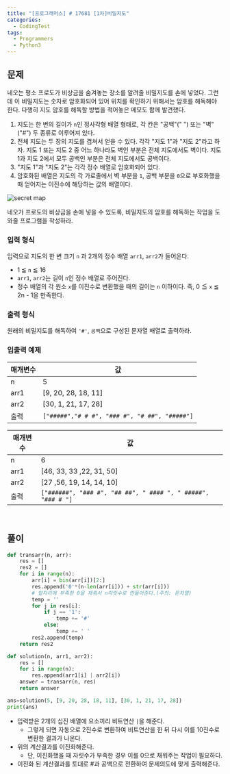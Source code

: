 ```yaml
---
title: "[프로그래머스] # 17681 [1차]비밀지도"
categories:	
  - CodingTest  
tags:
  - Programmers  
  - Python3
---
```


## 문제

네오는 평소 프로도가 비상금을 숨겨놓는 장소를 알려줄 비밀지도를 손에 넣었다. 그런데 이 비밀지도는 숫자로 암호화되어 있어 위치를 확인하기 위해서는 암호를 해독해야 한다. 다행히 지도 암호를 해독할 방법을 적어놓은 메모도 함께 발견했다.

1. 지도는 한 변의 길이가 `n`인 정사각형 배열 형태로, 각 칸은 "공백"(" ") 또는 "벽"("#") 두 종류로 이루어져 있다.
2. 전체 지도는 두 장의 지도를 겹쳐서 얻을 수 있다. 각각 "지도 1"과 "지도 2"라고 하자. 지도 1 또는 지도 2 중 어느 하나라도 벽인 부분은 전체 지도에서도 벽이다. 지도 1과 지도 2에서 모두 공백인 부분은 전체 지도에서도 공백이다.
3. "지도 1"과 "지도 2"는 각각 정수 배열로 암호화되어 있다.
4. 암호화된 배열은 지도의 각 가로줄에서 벽 부분을 `1`, 공백 부분을 `0`으로 부호화했을 때 얻어지는 이진수에 해당하는 값의 배열이다.

![secret map](http://t1.kakaocdn.net/welcome2018/secret8.png)

네오가 프로도의 비상금을 손에 넣을 수 있도록, 비밀지도의 암호를 해독하는 작업을 도와줄 프로그램을 작성하라.

### 입력 형식

입력으로 지도의 한 변 크기 `n` 과 2개의 정수 배열 `arr1`, `arr2`가 들어온다.

- 1 ≦ `n` ≦ 16
- `arr1`, `arr2`는 길이 `n`인 정수 배열로 주어진다.
- 정수 배열의 각 원소 `x`를 이진수로 변환했을 때의 길이는 `n` 이하이다. 즉, 0 ≦ `x` ≦ 2n - 1을 만족한다.

### 출력 형식

원래의 비밀지도를 해독하여 `'#'`, `공백`으로 구성된 문자열 배열로 출력하라.

### 입출력 예제

| 매개변수 | 값                                            |
| -------- | --------------------------------------------- |
| n        | 5                                             |
| arr1     | [9, 20, 28, 18, 11]                           |
| arr2     | [30, 1, 21, 17, 28]                           |
| 출력     | `["#####","# # #", "### #", "# ##", "#####"]` |

| 매개변수 | 값                                                           |
| -------- | ------------------------------------------------------------ |
| n        | 6                                                            |
| arr1     | [46, 33, 33 ,22, 31, 50]                                     |
| arr2     | [27 ,56, 19, 14, 14, 10]                                     |
| 출력     | `["######", "### #", "## ##", " #### ", " #####", "### # "]` |

<br>

## 풀이

```python
def transarr(n, arr):
    res = []
    res2 = []
    for i in range(n):
        arr[i] = bin(arr[i])[2:]
        res.append('0'*(n-len(arr[i])) + str(arr[i])) 
        # 앞자리에 부족한 0을 채워서 n자릿수로 만들어준다.(주의: 문자열)
        temp = ''
        for j in res[i]:
            if j == '1':
                temp += '#'
            else:
                temp += ' '
        res2.append(temp)
    return res2

def solution(n, arr1, arr2):
    res = []
    for i in range(n):
        res.append(arr1[i] | arr2[i])
    answer = transarr(n, res)
    return answer

ans=solution(5, [9, 20, 28, 18, 11], [30, 1, 21, 17, 28])
print(ans)
```

- 입력받은 2개의 십진 배열에 요소끼리 비트연산 `|`을 해준다.
  - 그렇게 되면 자동으로 2진수로 변환하여 비트연산을 한 뒤 다시 이를 10진수로 변환한 결과가 나온다.
- 위의 계산결과를 이진화해준다.
  - 단, 이진화했을 때 자릿수가 부족한 경우 이를 0으로 채워주는 작업이 필요하다.
- 이진화 된 계산결과를 토대로 #과 공백으로 전환하여 문제의도에 맞게 출력해준다.